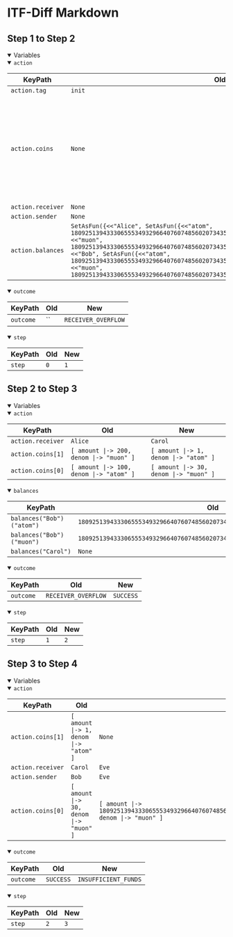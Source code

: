 # ITF-Diff Markdown

## Step 1 to Step 2

<details open>

<summary>Variables</summary>

<details open>

<summary><code>action</code></summary>


|KeyPath|Old|New|
|-|-|-|
|`action.tag`|`init`|`send`|
|`action.coins`|`None`|`<<[ amount \|-> 100, denom \|-> "atom" ], [ amount \|-> 200, denom \|-> "muon" ]>>`|
|`action.receiver`|`None`|`"Alice"`|
|`action.sender`|`None`|`"Bob"`|
|`action.balances`|`SetAsFun({<<"Alice", SetAsFun({<<"atom", 1809251394333065553493296640760748560207343510400633813116524750123642650623>>, <<"muon", 1809251394333065553493296640760748560207343510400633813116524750123642650623>>})>>, <<"Bob", SetAsFun({<<"atom", 1809251394333065553493296640760748560207343510400633813116524750123642650623>>, <<"muon", 1809251394333065553493296640760748560207343510400633813116524750123642650623>>})>>})`|`None`|

</details>
<details open>

<summary><code>outcome</code></summary>


|KeyPath|Old|New|
|-|-|-|
|`outcome`|``|`RECEIVER_OVERFLOW`|

</details>
<details open>

<summary><code>step</code></summary>


|KeyPath|Old|New|
|-|-|-|
|`step`|`0`|`1`|

</details>

</details>

## Step 2 to Step 3

<details open>

<summary>Variables</summary>

<details open>

<summary><code>action</code></summary>


|KeyPath|Old|New|
|-|-|-|
|`action.receiver`|`Alice`|`Carol`|
|`action.coins[1]`|`[ amount \|-> 200, denom \|-> "muon" ]`|`[ amount \|-> 1, denom \|-> "atom" ]`|
|`action.coins[0]`|`[ amount \|-> 100, denom \|-> "atom" ]`|`[ amount \|-> 30, denom \|-> "muon" ]`|

</details>
<details open>

<summary><code>balances</code></summary>


|KeyPath|Old|New|
|-|-|-|
|`balances("Bob")("atom")`|`1809251394333065553493296640760748560207343510400633813116524750123642650623`|`1809251394333065553493296640760748560207343510400633813116524750123642650622`|
|`balances("Bob")("muon")`|`1809251394333065553493296640760748560207343510400633813116524750123642650623`|`1809251394333065553493296640760748560207343510400633813116524750123642650593`|
|`balances("Carol")`|`None`|`SetAsFun({<<"atom", 1>>, <<"muon", 30>>})`|

</details>
<details open>

<summary><code>outcome</code></summary>


|KeyPath|Old|New|
|-|-|-|
|`outcome`|`RECEIVER_OVERFLOW`|`SUCCESS`|

</details>
<details open>

<summary><code>step</code></summary>


|KeyPath|Old|New|
|-|-|-|
|`step`|`1`|`2`|

</details>

</details>

## Step 3 to Step 4

<details open>

<summary>Variables</summary>

<details open>

<summary><code>action</code></summary>


|KeyPath|Old|New|
|-|-|-|
|`action.coins[1]`|`[ amount \|-> 1, denom \|-> "atom" ]`|`None`|
|`action.receiver`|`Carol`|`Eve`|
|`action.sender`|`Bob`|`Eve`|
|`action.coins[0]`|`[ amount \|-> 30, denom \|-> "muon" ]`|`[ amount \|-> 1809251394333065553493296640760748560207343510400633813116524750123642650624, denom \|-> "muon" ]`|

</details>
<details open>

<summary><code>outcome</code></summary>


|KeyPath|Old|New|
|-|-|-|
|`outcome`|`SUCCESS`|`INSUFFICIENT_FUNDS`|

</details>
<details open>

<summary><code>step</code></summary>


|KeyPath|Old|New|
|-|-|-|
|`step`|`2`|`3`|

</details>

</details>

